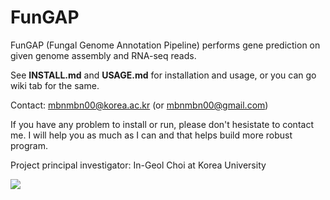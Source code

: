 # FunGAP

FunGAP (Fungal Genome Annotation Pipeline) performs gene prediction on given genome assembly and RNA-seq reads.

See **INSTALL.md** and **USAGE.md** for installation and usage, or you can go wiki tab for the same.

Contact: mbnmbn00@korea.ac.kr (or mbnmbn00@gmail.com)

If you have any problem to install or run, please don't hesistate to contact me. I will help you as much as I can and that helps build more robust program.

Project principal investigator: In-Geol Choi at Korea University

![](http://compbio.korea.ac.kr/bnmin/fungap/fungap_logo-01.png)

